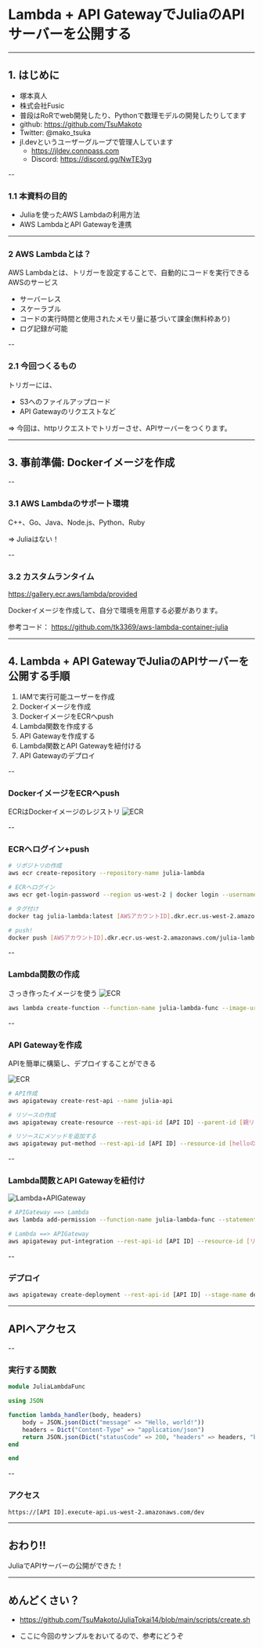 # Lambda + API GatewayでJuliaのAPIサーバーを公開する

---

## 1. はじめに

- 塚本真人
- 株式会社Fusic
- 普段はRoRでweb開発したり、Pythonで数理モデルの開発したりしてます
- github: https://github.com/TsuMakoto
- Twitter: @mako_tsuka
- jl.devというユーザーグループで管理人しています
  - https://jldev.connpass.com
  - Discord: https://discord.gg/NwTE3yg

--

### 1.1 本資料の目的

- Juliaを使ったAWS Lambdaの利用方法
- AWS LambdaとAPI Gatewayを連携

---

### 2 AWS Lambdaとは？

AWS Lambdaとは、トリガーを設定することで、自動的にコードを実行できるAWSのサービス

- サーバーレス
- スケーラブル
- コードの実行時間と使用されたメモリ量に基づいて課金(無料枠あり)
- ログ記録が可能

--

### 2.1 今回つくるもの

トリガーには、

- S3へのファイルアップロード
- API Gatewayのリクエストなど

=> 今回は、httpリクエストでトリガーさせ、APIサーバーをつくります。

---

## 3. 事前準備: Dockerイメージを作成

--

### 3.1 AWS Lambdaのサポート環境

C++、Go、Java、Node.js、Python、Ruby

=> Juliaはない！

--

### 3.2 カスタムランタイム

https://gallery.ecr.aws/lambda/provided

Dockerイメージを作成して、自分で環境を用意する必要があります。

参考コード： https://github.com/tk3369/aws-lambda-container-julia

---

## 4. Lambda + API GatewayでJuliaのAPIサーバーを公開する手順

1. IAMで実行可能ユーザーを作成
2. Dockerイメージを作成
3. DockerイメージをECRへpush
4. Lambda関数を作成する
5. API Gatewayを作成する
6. Lambda関数とAPI Gatewayを紐付ける
7. API Gatewayのデプロイ

--

### DockerイメージをECRへpush
ECRはDockerイメージのレジストリ
![ECR](img/ECR.png)

--

### ECRへログイン+push

```bash
# リポジトリの作成
aws ecr create-repository --repository-name julia-lambda

# ECRへログイン
aws ecr get-login-password --region us-west-2 | docker login --username AWS --password-stdin [AWSアカウントID].dkr.ecr.us-west-2.amazonaws.com

# タグ付け
docker tag julia-lambda:latest [AWSアカウントID].dkr.ecr.us-west-2.amazonaws.com/julia-lambda:latest

# push!
docker push [AWSアカウントID].dkr.ecr.us-west-2.amazonaws.com/julia-lambda:latest
```

--

### Lambda関数の作成
さっき作ったイメージを使う
![ECR](img/Lambda.png)

```bash
aws lambda create-function --function-name julia-lambda-func --image-uri [AWSアカウントID].dkr.ecr.us-west-2.amazonaws.com/julia-lambda:latest --role [lambdaを実行できるrole] --package-type Image

```

--

### API Gatewayを作成
APIを簡単に構築し、デプロイすることができる

![ECR](img/APIGateway.png)

```bash
# API作成
aws apigateway create-rest-api --name julia-api

# リソースの作成
aws apigateway create-resource --rest-api-id [API ID] --parent-id [親リソースID] --path-part hello

# リソースにメソッドを追加する
aws apigateway put-method --rest-api-id [API ID] --resource-id [helloのリソースID] --http-method GET --authorization-type "NONE" --no-api-key-required

```

--

### Lambda関数とAPI Gatewayを紐付け

![Lambda+APIGateway](img/Lambda+APIGateway.png)

```bash
# APIGateway ==> Lambda
aws lambda add-permission --function-name julia-lambda-func --statement-id apigateway --action lambda:InvokeFunction --principal apigateway.amazonaws.com --source-arn "arn:aws:execute-api:us-west-2:[AWSアカウントID]:[API ID]/*/GET/hello"

# Lambda ==> APIGateway
aws apigateway put-integration --rest-api-id [API ID] --resource-id [リソースID] --http-method GET --type AWS_PROXY --integration-http-method POST --uri arn:aws:apigateway:us-west-2:lambda:path/2015-03-31/functions/arn:aws:lambda:us-west-2:[AWSアカウントID]:function:julia-lambda-func/invocations

```

--

### デプロイ
```bash
aws apigateway create-deployment --rest-api-id [API ID] --stage-name dev
```

---

## APIへアクセス

--

### 実行する関数

```julia
module JuliaLambdaFunc

using JSON

function lambda_handler(body, headers)
    body = JSON.json(Dict("message" => "Hello, world!"))
    headers = Dict("Content-Type" => "application/json")
    return JSON.json(Dict("statusCode" => 200, "headers" => headers, "body" => body))
end

end

```

--

### アクセス

`https://[API ID].execute-api.us-west-2.amazonaws.com/dev`

---

## おわり!!

JuliaでAPIサーバーの公開ができた！

---

## めんどくさい？

- https://github.com/TsuMakoto/JuliaTokai14/blob/main/scripts/create.sh

- ここに今回のサンプルをおいてるので、参考にどうぞ


